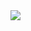 <!--
 * @由于个人水平有限, 难免有些错误, 还请指点:  
 * @Author: cpu_code
 * @Date: 2020-09-09 10:06:10
 * @LastEditTime: 2020-09-09 10:06:10
 * @FilePath: \gtk\read_directory\readme.md
 * @Gitee: [https://gitee.com/cpu_code](https://gitee.com/cpu_code)
 * @Github: [https://github.com/CPU-Code](https://github.com/CPU-Code)
 * @CSDN: [https://blog.csdn.net/qq_44226094](https://blog.csdn.net/qq_44226094)
 * @Gitbook: [https://923992029.gitbook.io/cpucode/](https://923992029.gitbook.io/cpucode/)
-->

<img src="https://gitee.com/cpu_code/picture_bed/raw/master//20200909112122.png"/>